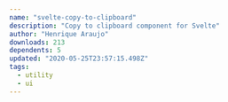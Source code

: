 ```yaml
---
name: "svelte-copy-to-clipboard"
description: "Copy to clipboard component for Svelte"
author: "Henrique Araujo"
downloads: 213
dependents: 5
updated: "2020-05-25T23:57:15.498Z"
tags: 
  - utility
  - ui
---
```

